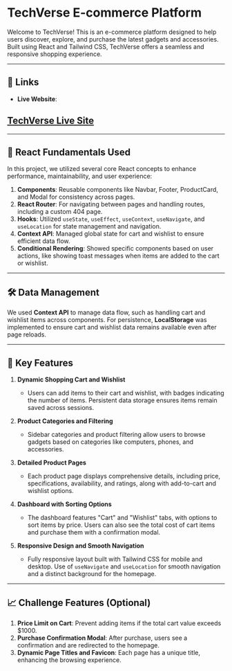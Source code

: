 # TechVerse E-commerce Platform

Welcome to TechVerse! This is an e-commerce platform designed to help users discover, explore, and purchase the latest gadgets and accessories. Built using React and Tailwind CSS, TechVerse offers a seamless and responsive shopping experience.

---

## 🔗 Links

- **Live Website**: 
## [TechVerse Live Site](https://techverse-sorupcb.netlify.app/)

---

## 🚀 React Fundamentals Used

In this project, we utilized several core React concepts to enhance performance, maintainability, and user experience:

1. **Components**: Reusable components like Navbar, Footer, ProductCard, and Modal for consistency across pages.
2. **React Router**: For navigating between pages and handling routes, including a custom 404 page.
3. **Hooks**: Utilized `useState`, `useEffect`, `useContext`, `useNavigate`, and `useLocation` for state management and navigation.
4. **Context API**: Managed global state for cart and wishlist to ensure efficient data flow.
5. **Conditional Rendering**: Showed specific components based on user actions, like showing toast messages when items are added to the cart or wishlist.

---

## 🛠️ Data Management

We used **Context API** to manage data flow, such as handling cart and wishlist items across components. For persistence, **LocalStorage** was implemented to ensure cart and wishlist data remains available even after page reloads.

---

## 🌟 Key Features

1. **Dynamic Shopping Cart and Wishlist**  
   - Users can add items to their cart and wishlist, with badges indicating the number of items. Persistent data storage ensures items remain saved across sessions.

2. **Product Categories and Filtering**  
   - Sidebar categories and product filtering allow users to browse gadgets based on categories like computers, phones, and accessories.

3. **Detailed Product Pages**  
   - Each product page displays comprehensive details, including price, specifications, availability, and ratings, along with add-to-cart and wishlist options.

4. **Dashboard with Sorting Options**  
   - The dashboard features "Cart" and "Wishlist" tabs, with options to sort items by price. Users can also see the total cost of cart items and purchase them with a confirmation modal.

5. **Responsive Design and Smooth Navigation**  
   - Fully responsive layout built with Tailwind CSS for mobile and desktop. Use of `useNavigate` and `useLocation` for smooth navigation and a distinct background for the homepage.

---

## 📈 Challenge Features (Optional)

1. **Price Limit on Cart**: Prevent adding items if the total cart value exceeds $1000.
2. **Purchase Confirmation Modal**: After purchase, users see a confirmation and are redirected to the homepage.
3. **Dynamic Page Titles and Favicon**: Each page has a unique title, enhancing the browsing experience.
